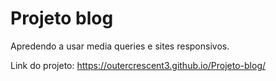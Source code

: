 # Projeto blog

Apredendo a usar media queries e sites responsivos.

Link do projeto: https://outercrescent3.github.io/Projeto-blog/